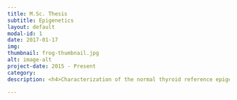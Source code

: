 ```yaml
---
title: M.Sc. Thesis
subtitle: Epigenetics
layout: default
modal-id: 1
date: 2017-01-17
img:
thumbnail: frog-thumbnail.jpg
alt: image-alt
project-date: 2015 - Present
category:
description: <h4>Characterization of the normal thyroid reference epigenome</h4>In my thesis work, we compare the consistency of chromatin state annotations across the epigenomes from the grossly uninvolved tumour-adjacent thyroid tissue of 4 human individuals using ChIP-sequencing and RNA-sequencing data. We examine 6 histone modifications, identify chromatin states using hidden Markov models, produce a new metric for model selection, and establish epigenomic maps of 19 chromatin states.

---
```

